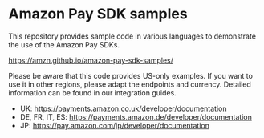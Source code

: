 # Amazon Pay SDK samples
This repository provides sample code in various languages to demonstrate the use
of the Amazon Pay SDKs.

https://amzn.github.io/amazon-pay-sdk-samples/

Please be aware that this code provides US-only examples. If you want to use it in other regions, please adapt the endpoints and currency. Detailed information can be found in our integration guides. 
* UK: https://payments.amazon.co.uk/developer/documentation 
* DE, FR, IT, ES: https://payments.amazon.de/developer/documentation
* JP: https://pay.amazon.com/jp/developer/documentation
